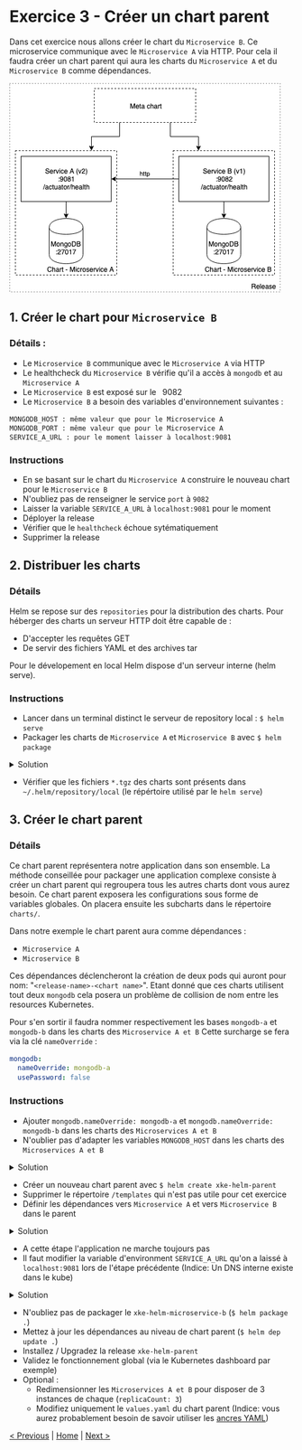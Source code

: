 # Exercice 3 - Créer un chart parent

Dans cet exercice nous allons créer le chart du `Microservice B`. 
Ce microservice communique avec le `Microservice A` via HTTP.
Pour cela il faudra créer un chart parent qui aura les charts du `Microservice A` et du `Microservice B` comme dépendances.

<p>
<img src="img/exo3.png" wigth="600">
</p>


## 1. Créer le chart pour `Microservice B`

### Détails :
* Le `Microservice B` communique avec le `Microservice A` via HTTP
* Le healthcheck du `Microservice B` vérifie qu'il a accès à `mongodb` et au `Microservice A`
* Le `Microservice B` est exposé sur le ` `9082
* Le `Microservice B` a besoin des variables d'environnement suivantes :

```
MONGODB_HOST : même valeur que pour le Microservice A
MONGODB_PORT : même valeur que pour le Microservice A
SERVICE_A_URL : pour le moment laisser à localhost:9081
```

### Instructions

* En se basant sur le chart du `Microservice A` construire le nouveau chart pour le `Microservice B`
* N'oubliez pas de renseigner le service `port` à `9082`
* Laisser la variable `SERVICE_A_URL` à `localhost:9081` pour le moment
* Déployer la release
* Vérifier que le `healthcheck` échoue sytématiquement
* Supprimer la release

## 2. Distribuer les charts

### Détails
Helm se repose sur des `repositories` pour la distribution des charts.
Pour héberger des charts un serveur HTTP doit être capable de :
* D'accepter les requêtes GET
* De servir des fichiers YAML et des archives tar

Pour le dévelopement en local Helm dispose d'un serveur interne (helm serve). 

### Instructions

* Lancer dans un terminal distinct le serveur de repository local : `$ helm serve`
* Packager les charts de `Microservice A` et `Microservice B` avec `$ helm package`

<details><summary>Solution</summary>
<p>

```sh
$ cd <chart directory>
$ helm package .
```

</p>
</details>

* Vérifier que les fichiers `*.tgz` des charts sont présents dans `~/.helm/repository/local` (le répértoire utilisé par le `helm serve`)


## 3. Créer le chart parent
 
### Détails
Ce chart parent représentera notre application dans son ensemble. 
La méthode conseillée pour packager une application complexe consiste à créer un chart parent qui regroupera tous les autres charts dont vous aurez besoin. 
Ce chart parent exposera les configurations sous forme de variables globales.
On placera ensuite les subcharts dans le répertoire `charts/`.

Dans notre exemple le chart parent aura comme dépendances :

* `Microservice A`
* `Microservice B`

Ces dépendances déclencheront la création de deux pods qui auront pour nom: "`<release-name>-<chart name>`".
Etant donné que ces charts utilisent tout deux `mongodb` cela posera un problème de collision de nom entre les resources Kubernetes.

Pour s'en sortir il faudra nommer respectivement les bases `mongodb-a` et `mongodb-b` dans les charts des `Microservice A et B`
Cette surcharge se fera via la clé `nameOverride` :    

```yaml
mongodb:
  nameOverride: mongodb-a
  usePassword: false
``` 

### Instructions

* Ajouter `mongodb.nameOverride: mongodb-a` et `mongodb.nameOverride: mongodb-b` dans les charts des `Microservices A et B`
* N'oublier pas d'adapter les variables `MONGODB_HOST` dans les charts des `Microservices A et B`

<details><summary>Solution</summary>
<p>

Fichiers `xke-helm-microservice-a/templates/deployment.yaml` et `xke-helm-microservice-b/templates/deployment.yaml` :

```yaml

    # microservice-a
    env:
      - name: MONGODB_HOST
        value: "{{- printf "%s-%s" .Release.Name "mongodb-a" | trunc 63 | trimSuffix "" -}}"

    # microservice-b
    env:
      - name: MONGODB_HOST
        value: "{{- printf "%s-%s" .Release.Name "mongodb-b" | trunc 63 | trimSuffix "" -}}"

```

</p>
</details>

* Créer un nouveau chart parent avec `$ helm create xke-helm-parent`
* Supprimer le répertoire `/templates` qui n'est pas utile pour cet exercice
* Définir les dépendances vers `Microservice A` et vers `Microservice B` dans le parent

<details><summary>Solution</summary>
<p>

Créer un fichier `requirements.yaml` contenant:

```yaml
    dependencies:
      - name: xke-helm-microservice-a
        version: 0.1.0
        repository: http://127.0.0.1:8879/charts
      - name: xke-helm-microservice-b
        version: 0.1.0
        repository: http://127.0.0.1:8879/charts
```

</p>
</details>

* A cette étape l'application ne marche toujours pas
* Il faut modifier la variable d'environment `SERVICE_A_URL` qu'on a laissé à `localhost:9081` lors de l'étape précédente (Indice: Un DNS interne existe dans le kube)

<details><summary>Solution</summary>
<p>

Fichier `xke-helm-microservice-b/templates/deployment.yaml` :

```yaml
    env:
    
       ...
    
       - name: SERVICE_A_URL
         value: "{{- printf "http://%s-%s:9081" .Release.Name "xke-helm-microservice-a" | trunc 63 | trimSuffix "" -}}"
         
       ...
```

</p>
</details>

* N'oubliez pas de packager le `xke-helm-microservice-b` (`$ helm package .`) 
* Mettez à jour les dépendances au niveau de chart parent (`$ helm dep update .`)  
* Installez / Upgradez la release `xke-helm-parent`
* Validez le fonctionnement global (via le Kubernetes dashboard par exemple)
* Optional :
    * Redimensionner les `Microservices A et B` pour disposer de 3 instances de chaque (`replicaCount: 3`)
    * Modifiez uniquement le `values.yaml` du chart parent (Indice: vous aurez probablement besoin de savoir utiliser les [ancres YAML](https://helm.sh/docs/chart_template_guide/#yaml-anchors))

[< Previous](ex2-create-charts.md) | [Home](README.md) | [Next >](ex4-template-helpers.md)